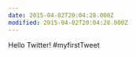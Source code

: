 ```yaml
---
date: 2015-04-02T20:04:28.000Z
modified: 2015-04-02T20:04:28.000Z
---
```


  Hello Twitter! #myfirstTweet
